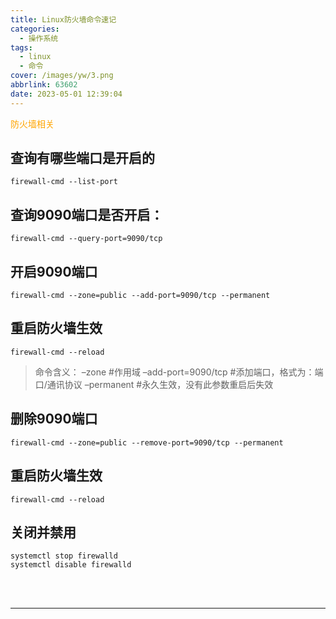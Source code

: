```yaml
---
title: Linux防火墙命令速记
categories:
  - 操作系统
tags:
  - linux
  - 命令
cover: /images/yw/3.png
abbrlink: 63602
date: 2023-05-01 12:39:04
---
```


<font color='orange' face='kaiti'>防火墙相关</font>

## 查询有哪些端口是开启的

```shell
firewall-cmd --list-port

```

## 查询9090端口是否开启：

```shell
firewall-cmd --query-port=9090/tcp

```

## 开启9090端口

```shell
firewall-cmd --zone=public --add-port=9090/tcp --permanent

```

## 重启防火墙生效

```shell
firewall-cmd --reload

```

> 命令含义：
> –zone #作用域
> –add-port=9090/tcp #添加端口，格式为：端口/通讯协议
> –permanent #永久生效，没有此参数重启后失效

## 删除9090端口

```shell
firewall-cmd --zone=public --remove-port=9090/tcp --permanent

```

## 重启防火墙生效

```shell
firewall-cmd --reload

```

## 关闭并禁用

```shell
systemctl stop firewalld
systemctl disable firewalld
```

<br>

<br>

<hr>

